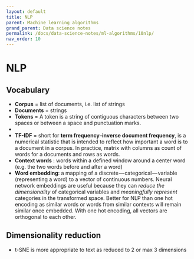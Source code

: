 ```yaml
---
layout: default
title: NLP
parent: Machine learning algorithms
grand_parent: Data science notes
permalink: /docs/data-science-notes/ml-algorithms/10nlp/
nav_order: 10
---
```


# NLP

## Vocabulary

* **Corpus** = list of documents, i.e. list of strings
* **Documents** = strings
* **Tokens** = A token is a string of contiguous characters between two spaces or between a space and punctuation marks.
* 
* **TF-IDF** = short for **term frequency–inverse document frequency**, is a numerical statistic that is intended to reflect how important a word is to a document in a corpus. In practice, matrix with columns as count of words for a documents and rows as words.
* **Context words** : words within a defined window around a center word (e.g. the two words before and after a word)
* **Word embedding**: a mapping of a discrete — categorical — variable (representing a word) to a vector of continuous numbers. Neural network embeddings are useful because they can *reduce the dimensionality* of categorical variables and *meaningfully represent* categories in the transformed space. Better for NLP than one hot encoding as similar words or words from similar contexts will remain similar once embedded. With one hot encoding, all vectors are orthogonal to each other.

## Dimensionality reduction

* t-SNE is more appropriate to text as reduced to 2 or max 3 dimensions
